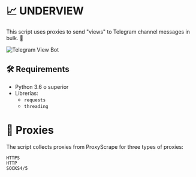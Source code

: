 # 📈 UNDERVIEW

This script uses proxies to send "views" to Telegram channel messages in bulk. 🚀

![Telegram View Bot](https://i.postimg.cc/RVqCRXtn/photo-2024-10-16-21-08-53.jpg) <!-- Reemplaza esto con la ruta de tu imagen -->

## 🛠 Requirements

- Python 3.6 o superior
- Librerías:
  - `requests`
  - `threading`

# 📡 Proxies

The script collects proxies from ProxyScrape for three types of proxies:

    HTTPS
    HTTP
    SOCKS4/5

